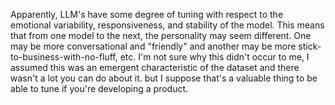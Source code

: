 Apparently, LLM's have some degree of tuning with respect to the emotional variability, responsiveness, and stability of the model. This means that from one model to the next, the personality may seem different. One may be more conversational and "friendly" and another may be more stick-to-business-with-no-fluff, etc. I'm not sure why this didn't occur to me, I assumed this was an emergent characteristic of the dataset and there wasn't a lot you can do about it. but I suppose that's a valuable thing to be able to tune if you're developing a product.
